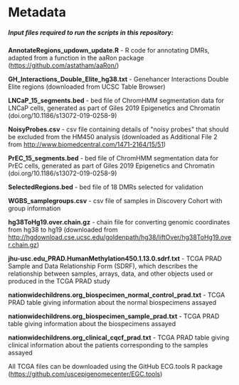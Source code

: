 # Metadata 

##### **Input files required to run the scripts in this repository:** 

**AnnotateRegions_updown_update.R** - R code for annotating DMRs, adapted from a function in the aaRon package (https://github.com/astatham/aaRon/)

**GH_Interactions_Double_Elite_hg38.txt** - Genehancer Interactions Double Elite regions (downloaded from UCSC Table Browser)

**LNCaP_15_segments.bed** - bed file of ChromHMM segmentation data for LNCaP cells, generated as part of Giles 2019 Epigenetics and Chromatin (doi.org/10.1186/s13072-019-0258-9)  

**NoisyProbes.csv** - csv file containing details of "noisy probes" that should be excluded from the HM450 analysis (downloaded as Additional File 2 from http://www.biomedcentral.com/1471-2164/15/51)

**PrEC_15_segments.bed** - bed file of ChromHMM segmentation data for PrEC cells, generated as part of Giles 2019 Epigenetics and Chromatin (doi.org/10.1186/s13072-019-0258-9)

**SelectedRegions.bed** - bed file of 18 DMRs selected for validation

**WGBS_samplegroups.csv** - csv file of samples in Discovery Cohort with group information

**hg38ToHg19.over.chain.gz** - chain file for converting genomic coordinates from hg38 to hg19  (downloaded from http://hgdownload.cse.ucsc.edu/goldenpath/hg38/liftOver/hg38ToHg19.over.chain.gz)

**jhu-usc.edu_PRAD.HumanMethylation450.1.13.0.sdrf.txt** - TCGA PRAD Sample and Data Relationship Form (SDRF), which describes the relationship between samples, arrays, data, and other objects used or produced in the TCGA PRAD study

**nationwidechildrens.org_biospecimen_normal_control_prad.txt** - TCGA PRAD table giving information about the normal biospecimens assayed

**nationwidechildrens.org_biospecimen_sample_prad.txt** - TCGA PRAD table giving information about the biospecimens assayed

**nationwidechildrens.org_clinical_cqcf_prad.txt** - TCGA PRAD table giving clinical information about the patients corresponding to the samples assayed

All TCGA files can be downloaded using the GitHub ECG.tools R package
(https://github.com/uscepigenomecenter/EGC.tools)

